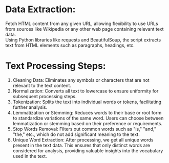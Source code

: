 # Data Extraction:
Fetch HTML content from any given URL, allowing flexibility to use URLs from sources like Wikipedia or any other web page containing relevant text data. <br />
Using Python libraries like requests and BeautifulSoup, the script extracts text from HTML elements such as paragraphs, headings, etc.

# Text Processing Steps:
1. Cleaning Data: Eliminates any symbols or characters that are not relevant to the text content.
2. Normalization: Converts all text to lowercase to ensure uniformity for subsequent processing steps.
3. Tokenization: Splits the text into individual words or tokens, facilitating further analysis.
4. Lemmatization or Stemming: Reduces words to their base or root form to standardize variations of the same word. Users can choose between lemmatization or stemming based on their preference or requirements.
5. Stop Words Removal: Filters out common words such as "is," "and," "the," etc., which do not add significant meaning to the text.
6. Unique Word Extraction:
After processing, we get all unique words present in the text data. This ensures that only distinct words are considered for analysis, providing valuable insights into the vocabulary used in the text.
